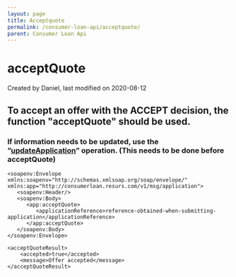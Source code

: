 ```yaml
---
layout: page
title: Acceptquote
permalink: /consumer-loan-api/acceptquote/
parent: Consumer Loan Api
---
```



# acceptQuote 
Created by Daniel, last modified on 2020-08-12
## To accept an offer with the ACCEPT decision, the function "acceptQuote" should be used.
### If information needs to be updated, use the ”[updateApplication](updateApplication_29491214.html)” operation. (**This needs to be done before acceptQuote)**
  
``` syntaxhighlighter-pre
<soapenv:Envelope xmlns:soapenv="http://schemas.xmlsoap.org/soap/envelope/" xmlns:app="http://consumerloan.resurs.com/v1/msg/application">
   <soapenv:Header/>
   <soapenv:Body>
      <app:acceptQuote>
         <applicationReference>reference-obtained-when-submitting-application</applicationReference>
      </app:acceptQuote>
   </soapenv:Body>
</soapenv:Envelope>
```
``` syntaxhighlighter-pre
<acceptQuoteResult>
    <accepted>true</accepted>
    <message>Offer accepted</message>
</acceptQuoteResult>
```

